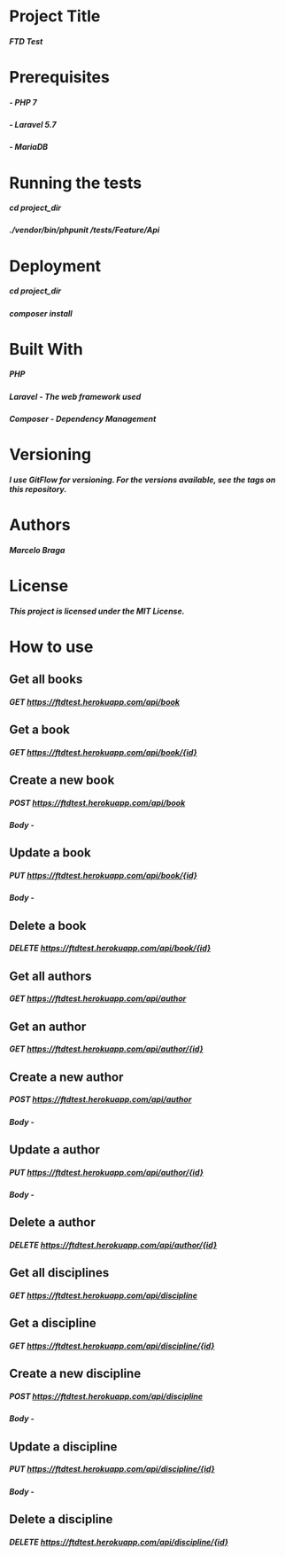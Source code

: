 # Project Title
##### FTD Test

# Prerequisites
##### - PHP 7
##### - Laravel 5.7
##### - MariaDB 

# Running the tests
##### cd project_dir
##### ./vendor/bin/phpunit /tests/Feature/Api

# Deployment
##### cd project_dir
##### composer install

# Built With
##### PHP 
##### Laravel - The web framework used
##### Composer - Dependency Management

# Versioning
##### I use GitFlow for versioning. For the versions available, see the tags on this repository.

# Authors
##### Marcelo Braga

# License
##### This project is licensed under the MIT License.

# How to use

## Get all books

##### GET https://ftdtest.herokuapp.com/api/book

## Get a book

##### GET https://ftdtest.herokuapp.com/api/book/{id}

## Create a new book

##### POST https://ftdtest.herokuapp.com/api/book
##### Body - 

## Update a book

##### PUT https://ftdtest.herokuapp.com/api/book/{id}
##### Body - 

## Delete a book

##### DELETE https://ftdtest.herokuapp.com/api/book/{id}


## Get all authors

##### GET https://ftdtest.herokuapp.com/api/author

## Get an author

##### GET https://ftdtest.herokuapp.com/api/author/{id}

## Create a new author

##### POST https://ftdtest.herokuapp.com/api/author
##### Body - 

## Update a author

##### PUT https://ftdtest.herokuapp.com/api/author/{id}
##### Body - 

## Delete a author

##### DELETE https://ftdtest.herokuapp.com/api/author/{id}


## Get all disciplines

##### GET https://ftdtest.herokuapp.com/api/discipline

## Get a discipline

##### GET https://ftdtest.herokuapp.com/api/discipline/{id}

## Create a new discipline

##### POST https://ftdtest.herokuapp.com/api/discipline
##### Body - 

## Update a discipline

##### PUT https://ftdtest.herokuapp.com/api/discipline/{id}
##### Body - 

## Delete a discipline

##### DELETE https://ftdtest.herokuapp.com/api/discipline/{id}
